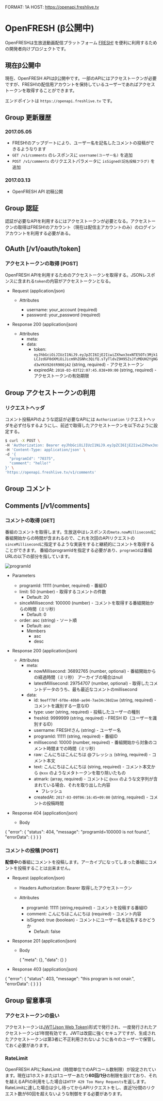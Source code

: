 FORMAT: 1A
HOST: https://openapi.freshlive.tv

# OpenFRESH (β公開中)

OpenFRESHは生放送動画配信プラットフォーム [FRESH!](https://freshlive.tv) を便利に利用するための開発者向けプロジェクトです。

## 現在β公開中
現在、OpenFRESH APIはβ公開中です。一部のAPIにはアクセストークンが必要ですが、FRESH!の配信用アカウントを保持しているユーザーであればアクセストークンを取得することができます。

エンドポイントは `https://openapi.freshlive.tv` です。

## Group 更新履歴

### 2017.05.05
* FRESH!のアップデートにより、ユーザー名を記名したコメントの投稿ができるようなります
* `GET /v1/comments` のレスポンスに `username(ユーザー名)` を追加
* `POST /v1/comments` のリクエストパラメータに `isSigned(記名投稿フラグ)` を追加

### 2017.03.13
* OpenFRESH API 初稿公開


## Group 認証

認証が必要なAPIを利用するにはアクセストークンが必要となる。アクセストークンの取得はFRESH!のアカウント（現在は配信主アカウントのみ）のログインアカウントを利用する必要がある。

## OAuth [/v1/oauth/token]

### アクセストークンの取得 [POST]
OpenFRESH APIを利用するためのアクセストークンを取得する。JSONレスポンスに含まれる`token`の内容がアクセストークンとなる。

+ Request (application/json)

    + Attributes

        + username: your_account (required)
        + password: your_password (required)

+ Response 200 (application/json)

    + Attributes
        + meta:
        + data:
            + token: `eyJhbGciOiJIUzI1NiJ9.eyJpZCI6IjE2IiwiZXhwx3oxNTE5OTc3Mjk1LCJzdGF0dXMiOiJicm9hZGNhc3QifQ.sTyTldvZ9H95ZsJfzMDUH2YgNGd3wYKV926tR90OjA2` (string, required) - アクセストークン
            + expiredAt: `2018-03-03T22:07:45.038+09:00` (string, required) - アクセストークンの有効期限


## Group アクセストークンの利用

### リクエストヘッダ

コメント投稿APIのような認証が必要なAPIには `Authorization` リクエストヘッダを必ず付与するようにし、前述で取得したアクセストークンを以下のように設定する。

```bash
$ curl -X POST \
-H 'Authorization: Bearer eyJhbGciOiJIUzI1NiJ9.eyJpZCI6IjE2IiwiZXhwx3oxNTE5OTc3Mjk1LCJzdGF0dXMiOiJicm9hZGNhc3QifQ.sTyTldvZ9H95ZsJfzMDUH2YgNGd3wYKV926tR90OjA' \
-H 'Content-Type: application/json' \
-d '{
  "programId": "70375",
  "comment": "hello!"
}' \
'https://openapi.freshlive.tv/v1/comments'
```

## Group コメント

## Comments [/v1/comments]

### コメントの取得 [GET]

番組のコメントを取得します。生放送中はレスポンスの`meta.nowMillisecond`に番組開始からの時間が含まれるので、これを次回のAPIリクエストの`sinceMillisecond`に指定するような実装をすると継続的にコメントを取得することができます。
番組のprogramIdを指定する必要があり、`programId`は番組URLの以下の部分を指しています。

![programId](img/openfresh_api01.png)

+ Parameters

    + programId: 11111 (number, required) - 番組ID
    + limit: 50 (number) - 取得するコメントの件数
        + Default: 20
    + sinceMillisecond: 100000 (number) - コメントを取得する番組開始からの時間（ミリ秒）
        + Default: 0
    + order: asc (string) - ソート順
        + Default: asc
        + Members
            + asc
            + desc

+ Response 200 (application/json)

    + Attributes
        + meta:
            + nowMillisecond: 36892765 (number, optional) - 番組開始からの経過時間（ミリ秒） アーカイブの場合はnull
            + latestMillisecond: 29754707 (number, optional) - 取得したコメントデータのうち、最も最近なコメントのmillisecond
        + data:
            + id: `9eeff70f-6f0e-40b0-ae94-7ae34c38d2ae` (string, required) - コメントを識別する一意なID
            + type: user (string, required) - 投稿したユーザーの種別
            + freshId: 9999999 (string, required) - FRESH ID（ユーザーを識別するID）
            + username: FRESH!さん (string) - ユーザー名
            + programId: 11111 (string, required) - 番組ID
            + millisecond: 10000 (number, required) - 番組開始から対象のコメント時間までの時間（ミリ秒）
            + raw: こんにちはこんにちは @フレッシュ (string, required) - コメント本文
            + text: こんにちはこんにちは (string, required) - コメント本文から `@xxx` のようなメタトークンを取り除いたもの
            + atmark: (array, required) - コメントに `@xxx` のような文字列が含まれている場合、それを取り出した内容
                + フレッシュ
            + createdAt: `2017-03-09T06:16:45+09:00` (string, required) - コメントの投稿時間

+ Response 404 (application/json)

    + Body

{
  "error": {
    "status": 404,
    "message": "programId=100000 is not found.",
    "errorData": {
    }
  }
}

### コメントの投稿 [POST]

**配信中**の番組にコメントを投稿します。アーカイブになってしまった番組にコメントを投稿することは出来ません。

+ Request (application/json)

    + Headers
        Authorization: Bearer 取得したアクセストークン

    + Attributes

        + programId: 11111 (string,required) - コメントを投稿する番組ID
        + comment: こんにちはこんにちは (required) - コメント内容
        + isSigned: true (boolean) - コメントにユーザー名を記名するかどうか
          + Default: false

+ Response 201 (application/json)

    + Body

        {
          "meta": {},
          "data": {}
        }

+ Response 403 (application/json)

{
  "error": {
    "status": 403,
    "message": "this program is not onair.",
    "errorData": {
    }
  }
}


## Group 留意事項

### アクセストークンの扱い

アクセストークンは[JWT(Json Web Token)](https://jwt.io/)形式で発行され、一度発行されたアクセストークンは1年間有効です。JWTは改竄に強くセキュアですが、生成されたアクセストークンは第3者に不正利用されないように各々のユーザーで保管しておく必要があります。

### RateLimit

OpenFRESH APIにRateLimit（時間単位でのAPIコール数制限）が設定されています。現在は1ホストまたは1ユーザーあたり**60回/1分**の制限を設けており、それを越えるAPIの利用をした場合は`HTTP 429 Too Many Requests`を返します。
RateLimitに達した場合は少し待ってからAPIリクエストをし、直近1分間のリクエスト数が60回を超えないような制御をする必要があります。



